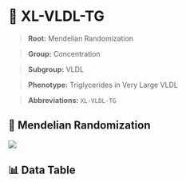 # 🧪 XL-VLDL-TG

> **Root:** Mendelian Randomization

> **Group:** Concentration  

> **Subgroup:** VLDL

> **Phenotype:** Triglycerides in Very Large VLDL  

> **Abbreviations:** `XL-VLDL-TG`

## 🧬 Mendelian Randomization  

<img src="/MR/Figures/Inverse/XLhengxianVLDLhengxianTG.png"/>


## 📊 Data Table


<CsvTableMRI src="/MR_Data/Inverse/XLhengxianVLDLhengxianTG.csv"/>
